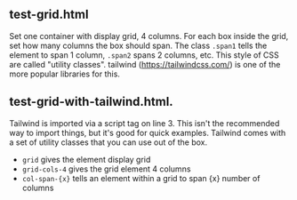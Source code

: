 ## test-grid.html

Set one container with display grid, 4 columns. For each box inside the grid, set how many columns the box should span. The class `.span1` tells the element to span 1 column, `.span2` spans 2 columns, etc. This style of CSS are called "utility classes". tailwind (https://tailwindcss.com/) is one of the more popular libraries for this.

## test-grid-with-tailwind.html.

Tailwind is imported via a script tag on line 3. This isn't the recommended way to import things, but it's good for quick examples. Tailwind comes with a set of utility classes that you can use out of the box.

- `grid` gives the element display grid
- `grid-cols-4` gives the grid element 4 columns
- `col-span-{x}` tells an element within a grid to span {x} number of columns
